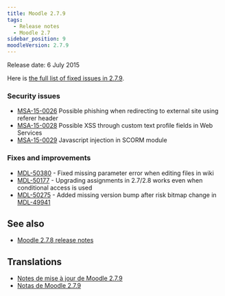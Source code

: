 ```yaml
---
title: Moodle 2.7.9
tags:
  - Release notes
  - Moodle 2.7
sidebar_position: 9
moodleVersion: 2.7.9
---
```


Release date: 6 July 2015

Here is [the full list of fixed issues in 2.7.9](https://tracker.moodle.org/secure/IssueNavigator!executeAdvanced.jspa?jqlQuery=project+%3D+mdl+AND+resolution+%3D+fixed+AND+fixVersion+in+%28%222.7.9%22%29+ORDER+BY+priority+DESC&runQuery=true&clear=true).

### Security issues

- [MSA-15-0026](https://moodle.org/mod/forum/discuss.php?d=316662) Possible phishing when redirecting to external site using referer header
- [MSA-15-0028](https://moodle.org/mod/forum/discuss.php?d=316664) Possible XSS through custom text profile fields in Web Services
- [MSA-15-0029](https://moodle.org/mod/forum/discuss.php?d=316665) Javascript injection in SCORM module

### Fixes and improvements

- [MDL-50380](https://tracker.moodle.org/browse/MDL-50380) - Fixed missing parameter error when editing files in wiki
- [MDL-50177](https://tracker.moodle.org/browse/MDL-50177) - Upgrading assignments in 2.7/2.8 works even when conditional access is used
- [MDL-50275](https://tracker.moodle.org/browse/MDL-50275) - Added missing version bump after risk bitmap change in [MDL-49941](https://tracker.moodle.org/browse/MDL-49941)

## See also

- [Moodle 2.7.8 release notes](/general/releases/2.7/2.7.8)

## Translations

- [Notes de mise à jour de Moodle 2.7.9](https://docs.moodle.org/fr/Notes_de_mise_à_jour_de_Moodle_2.7.9)
- [Notas de Moodle 2.7.9](https://docs.moodle.org/es/Notas_de_Moodle_2.7.9)
